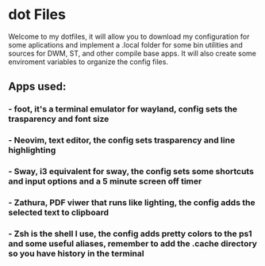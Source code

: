 # dot Files

Welcome to my dotfiles, it will allow you to download my configuration for some aplications and implement a .local folder for some bin utilities and sources for DWM, ST, and other compile base apps.
It will also create some enviroment variables to organize the config files. 


## Apps used:
### - foot, it's a terminal emulator for wayland, config sets the trasparency and font size
### - Neovim, text editor, the config sets trasparency and line highlighting 
### - Sway, i3 equivalent for sway, the config sets some shortcuts and input options and a 5 minute screen off timer 
### - Zathura, PDF viwer that runs like lighting, the config adds the selected text to clipboard
### - Zsh is the shell I use, the config adds pretty colors to the ps1 and some useful aliases, remember to add the .cache directory so you have history in the terminal

